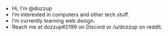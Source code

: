 - Hi, I’m @dozzup
- I’m interested in computers and other tech stuff.
- I’m currently learning web design.
- Reach me at dozzup#2199 on Discord or /u/dozzup on reddit.

<!---
dozzup/dozzup is a ✨ special ✨ repository because its `README.md` (this file) appears on your GitHub profile.
You can click the Preview link to take a look at your changes.
--->
